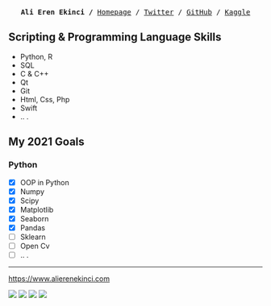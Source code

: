 <p><pre align="center">
<strong>Ali Eren Ekinci /</strong> <a href="https://www.alierenekinci.com">Homepage</a> / <a href="https://twitter.com/aliereneknci">Twitter</a> / <a href="https://github.com/alierenekinci">GitHub</a> / <a href="https://www.kaggle.com/alierenekinci">Kaggle</a></pre></p>

## Scripting & Programming Language Skills
* Python, R
* SQL
* C & C++
* Qt
* Git
* Html, Css, Php
* Swift
* .. .

## My 2021 Goals
### Python
- [x] OOP in Python
- [x] Numpy
- [x] Scipy
- [x] Matplotlib
- [x] Seaborn
- [x] Pandas
- [ ] Sklearn
- [ ] Open Cv
- [ ] .. .

---
https://www.alierenekinci.com

[![](https://img.shields.io/badge/twitter-%231DA1F2.svg?&style=for-the-badge&logo=twitter&logoColor=white)](https://www.twitter.com/aliereneknci)
[![](https://img.shields.io/badge/linkedin-%230077B5.svg?&style=for-the-badge&logo=linkedin&logoColor=white)](https://www.linkedin.com/in/alierenekinci/)
[![](https://img.shields.io/badge/medium-%2312100E.svg?&style=for-the-badge&logo=medium&logoColor=white)](https://medium.com/@alierenekinci)
[![](https://img.shields.io/badge/instagram-%23E4405F.svg?&style=for-the-badge&logo=instagram&logoColor=white)](https://www.instagram.com/alierenekinci)
